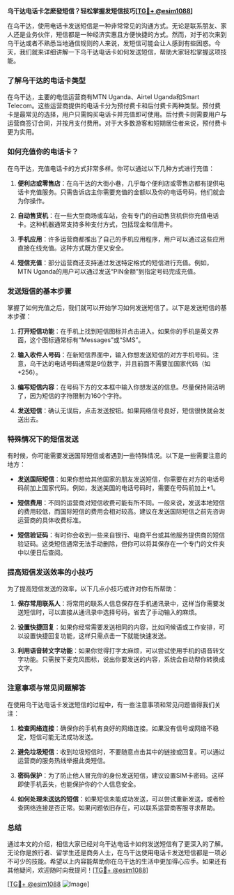 **乌干达电话卡怎麽發短信？轻松掌握发短信技巧[[TG💪+ @esim1088](https://t.me/s/esim1088)]**

在乌干达，使用电话卡发送短信是一种非常常见的沟通方式。无论是联系朋友、家人还是业务伙伴，短信都是一种经济实惠且方便快捷的方式。然而，对于初次来到乌干达或者不熟悉当地通信规则的人来说，发短信可能会让人感到有些困惑。今天，我们就来详细讲解一下乌干达电话卡如何发送短信，帮助大家轻松掌握这项技能。

### 了解乌干达的电话卡类型

在乌干达，主要的电信运营商有MTN Uganda、Airtel Uganda和Smart Telecom。这些运营商提供的电话卡分为预付费卡和后付费卡两种类型。预付费卡是最常见的选择，用户只需购买电话卡并充值即可使用。后付费卡则需要用户与运营商签订合同，并按月支付费用。对于大多数游客和短期居住者来说，预付费卡更为实用。

### 如何充值你的电话卡？

在乌干达，充值电话卡的方式非常多样。你可以通过以下几种方式进行充值：

1. **便利店或零售店**：在乌干达的大街小巷，几乎每个便利店或零售店都有提供电话卡充值服务。只需告诉店主你需要充值的金额以及你的电话号码，他们就会为你操作。

2. **自动售货机**：在一些大型商场或车站，会有专门的自动售货机供你充值电话卡。这种机器通常支持多种支付方式，包括现金和信用卡。

3. **手机应用**：许多运营商都推出了自己的手机应用程序，用户可以通过这些应用直接在线充值。这种方式既方便又安全。

4. **短信充值**：部分运营商还支持通过发送特定格式的短信进行充值。例如，MTN Uganda的用户可以通过发送“PIN金额”到指定号码完成充值。

### 发送短信的基本步骤

掌握了如何充值之后，我们就可以开始学习如何发送短信了。以下是发送短信的基本步骤：

1. **打开短信功能**：在手机上找到短信图标并点击进入。如果你的手机是英文界面，这个图标通常标有“Messages”或“SMS”。

2. **输入收件人号码**：在新短信界面中，输入你想发送短信的对方手机号码。注意，乌干达的电话号码通常是9位数字，并且前面不需要加国家代码（如+256）。

3. **编写短信内容**：在号码下方的文本框中输入你想发送的信息。尽量保持简洁明了，因为短信的字符限制为160个字符。

4. **发送短信**：确认无误后，点击发送按钮。如果网络信号良好，短信很快就会发送出去。

### 特殊情况下的短信发送

有时候，你可能需要发送国际短信或者遇到一些特殊情况。以下是一些需要注意的地方：

- **发送国际短信**：如果你想给其他国家的朋友发送短信，你需要在对方的电话号码前加上国家代码。例如，发送美国的电话号码时，需要在号码前加上+1。

- **短信费用**：不同的运营商对短信收费可能有所不同。一般来说，发送本地短信的费用较低，而国际短信的费用会相对较高。建议在发送国际短信之前先咨询运营商的具体收费标准。

- **短信验证码**：有时你会收到一些来自银行、电商平台或其他服务提供商的短信验证码。这类短信通常无法手动删除，但你可以将其保存在一个专门的文件夹中以便日后查阅。

### 提高短信发送效率的小技巧

为了提高短信发送的效率，以下几点小技巧或许对你有所帮助：

1. **保存常用联系人**：将常用的联系人信息保存在手机通讯录中，这样当你需要发送短信时，可以直接从通讯录中选择号码，省去了手动输入的麻烦。

2. **设置快捷回复**：如果你经常需要发送相同的内容，比如问候语或工作安排，可以设置快捷回复功能，这样只需点击一下就能快速发送。

3. **利用语音转文字功能**：如果你觉得打字太麻烦，可以尝试使用手机的语音转文字功能。只需按下麦克风图标，说出你要发送的内容，系统会自动帮你转换成文字。

### 注意事项与常见问题解答

在使用乌干达电话卡发送短信的过程中，有一些注意事项和常见问题值得我们关注：

1. **检查网络连接**：确保你的手机有良好的网络连接。如果没有信号或网络不稳定，短信可能无法成功发送。

2. **避免垃圾短信**：收到垃圾短信时，不要随意点击其中的链接或回复。可以通过运营商的服务热线举报此类短信。

3. **密码保护**：为了防止他人冒充你的身份发送短信，建议设置SIM卡密码。这样即使手机丢失，也能保护你的个人信息安全。

4. **如何处理未送达的短信**：如果短信未能成功发送，可以尝试重新发送，或者检查网络连接是否正常。如果问题依旧存在，可以联系运营商客服寻求帮助。

### 总结

通过本文的介绍，相信大家已经对乌干达电话卡如何发送短信有了更深入的了解。无论你是旅行者、留学生还是商务人士，在乌干达使用电话卡发送短信都是一项必不可少的技能。希望以上内容能帮助你在乌干达的生活中更加得心应手。如果还有其他疑问，欢迎随时向我提问！[[TG💪+ @esim1088](https://t.me/s/esim1088)] 

[[TG💪+ @esim1088](https://t.me/s/esim1088) ![Image](https://i.postimg.cc/4NQfJmqS/Snipaste-2025-05-13-00-14-12.png)]